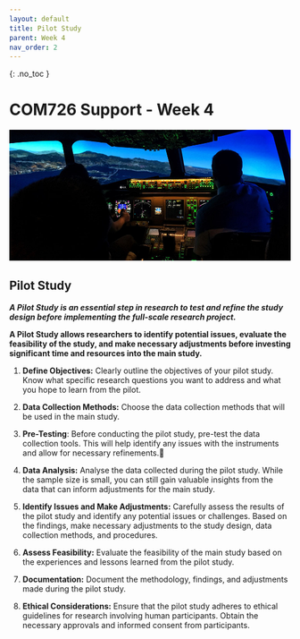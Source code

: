 ```yaml
---
layout: default
title: Pilot Study
parent: Week 4
nav_order: 2
---
```

{: .no_toc }

# COM726 Support - Week 4
![Plane Cockpit](../img/jan-huber-0xNbk7D_s6U-unsplash.jpg)

## Pilot Study

***A Pilot Study is an essential step in research to test and refine the study design before implementing the full-scale research project.***

**A Pilot Study allows researchers to identify potential issues, evaluate the feasibility of the study, and make necessary adjustments before investing significant time and resources into the main study.**


1. **Define Objectives:** Clearly outline the objectives of your pilot study. Know what specific research questions you want to address and what you hope to learn from the pilot.

1. **Data Collection Methods:** Choose the data collection methods that will be used in the main study. 

1. **Pre-Testing**: Before conducting the pilot study, pre-test the data collection tools. This will help identify any issues with the instruments and allow for necessary refinements.

1. **Data Analysis:** Analyse the data collected during the pilot study. While the sample size is small, you can still gain valuable insights from the data that can inform adjustments for the main study.

1. **Identify Issues and Make Adjustments:** Carefully assess the results of the pilot study and identify any potential issues or challenges. Based on the findings, make necessary adjustments to the study design, data collection methods, and procedures.

1. **Assess Feasibility:** Evaluate the feasibility of the main study based on the experiences and lessons learned from the pilot study. 

1. **Documentation:** Document the methodology, findings, and adjustments made during the pilot study. 

1. **Ethical Considerations:** Ensure that the pilot study adheres to ethical guidelines for research involving human participants. Obtain the necessary approvals and informed consent from participants.


